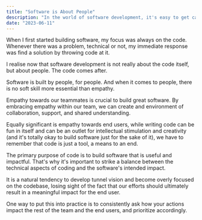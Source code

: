 ```yaml
---
title: "Software is About People"
description: "In the world of software development, it's easy to get caught up in the lines of code and technical challenges. However, we must remember that software development is fundamentally about people."
date: "2023-06-11"
---
```


When I first started building software, my focus was always on the code. Whenever there was a problem, technical or not, my immediate response was find a solution by throwing code at it.

I realise now that software development is not really about the code itself, but about people. The code comes after.

Software is built by people, for people. And when it comes to people, there is no soft skill more essential than empathy.

Empathy towards our teammates is crucial to build great software. By embracing empathy within our team, we can create and environment of collaboration, support, and shared understanding.

Equally significant is empathy towards end users, while writing code can be fun in itself and can be an outlet for intellectual stimulation and creativity (and it's totally okay to build software just for the sake of it), we have to remember that code is just a tool, a means to an end.

The primary purpose of code is to build software that is useful and impactful. That's why it's important to strike a balance between the technical aspects of coding and the software's intended impact.

It is a natural tendency to develop tunnel vision and become overly focused on the codebase, losing sight of the fact that our efforts should ultimately result in a meaningful impact for the end user.

One way to put this into practice is to consistently ask how your actions impact the rest of the team and the end users, and prioritize accordingly.


